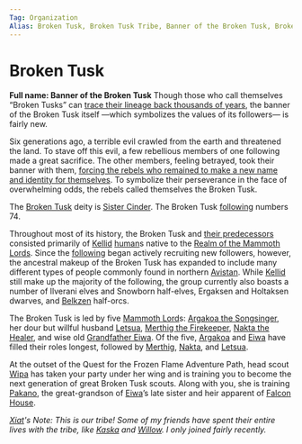 ```yaml
---
Tag: Organization
Alias: Broken Tusk, Broken Tusk Tribe, Banner of the Broken Tusk, Broken Tusks
---
```

# Broken Tusk
**Full name: Banner of the Broken Tusk**
Though those who call themselves “Broken Tusks” can [trace their lineage back thousands of years](questforthefrozenflame/docs/Backstory/Organizations/Original-Burning-Mammoth.md), the banner of the Broken Tusk itself —which symbolizes the values of its followers— is fairly new. 

Six generations ago, a terrible evil crawled from the earth and threatened the land. To stave off this evil, a few rebellious members of one following made a great sacrifice. The other members, feeling betrayed, took their banner with them, [forcing the rebels who remained to make a new name and identity for themselves](questforthefrozenflame/docs/Backstory/History/The-Schism.md). To symbolize their perseverance in the face of overwhelming odds, the rebels called themselves the Broken Tusk.

The [Broken Tusk](questforthefrozenflame/docs/Backstory/Organizations/Broken-Tusk.md) deity is [Sister Cinder](questforthefrozenflame/docs/Backstory/NPCs/Deities/Sister-Cinder.md). The Broken Tusk [following](questforthefrozenflame/docs/Backstory/Notions/Following.md) numbers 74.

Throughout most of its history, the Broken Tusk and [their predecessors](questforthefrozenflame/docs/Backstory/History/The-Schism.md) consisted primarily of [Kellid](questforthefrozenflame/docs/Backstory/Notions/Kellid.md) [human](questforthefrozenflame/docs/Backstory/Notions/Races/Human.md)s native to the [Realm of the Mammoth Lords](questforthefrozenflame/docs/Backstory/Places/Realm-of-the-Mammoth-Lords.md). Since the [following](questforthefrozenflame/docs/Backstory/Notions/Following.md) began actively recruiting new followers, however, the ancestral makeup of the Broken Tusk has expanded to include many different types of people commonly found in northern [Avistan](questforthefrozenflame/docs/Backstory/Places/Avistan.md). While [Kellid](questforthefrozenflame/docs/Backstory/Notions/Kellid.md)  still make up the majority of the following, the group currently also boasts a number of Ilverani elves and Snowborn half-elves, Ergaksen and Holtaksen dwarves, and [Belkzen](questforthefrozenflame/docs/Backstory/Places/Hold-of-Belkzen.md) half-orcs.

The Broken Tusk is led by five [Mammoth Lord](questforthefrozenflame/docs/Backstory/Notions/Mammoth-Lord.md)s: [Argakoa the Songsinger](questforthefrozenflame/docs/Backstory/NPCs/Broken-Tusk/Argakoa-the-Songsinger.md), her dour but willful husband [Letsua](questforthefrozenflame/docs/Backstory/NPCs/Broken-Tusk/Letsua.md), [Merthig the Firekeeper](questforthefrozenflame/docs/Backstory/NPCs/Broken-Tusk/Merthig-the-Firekeeper.md), [Nakta the Healer](questforthefrozenflame/docs/Backstory/NPCs/Broken-Tusk/Nakta-the-Healer.md), and wise old [Grandfather Eiwa](questforthefrozenflame/docs/Backstory/NPCs/Broken-Tusk/Grandfather-Eiwa.md). Of the five, [Argakoa](questforthefrozenflame/docs/Backstory/NPCs/Broken-Tusk/Argakoa-the-Songsinger.md) and [Eiwa](questforthefrozenflame/docs/Backstory/NPCs/Broken-Tusk/Grandfather-Eiwa.md) have filled their roles longest, followed by [Merthig](questforthefrozenflame/docs/Backstory/NPCs/Broken-Tusk/Merthig-the-Firekeeper.md), [Nakta](questforthefrozenflame/docs/Backstory/NPCs/Broken-Tusk/Nakta-the-Healer.md), and [Letsua](questforthefrozenflame/docs/Backstory/NPCs/Broken-Tusk/Letsua.md).

At the outset of the Quest for the Frozen Flame Adventure Path, head scout [Wipa](questforthefrozenflame/docs/Backstory/NPCs/Broken-Tusk/Wipa.md) has taken your party under her wing and is training you to become the next generation of great Broken Tusk scouts. Along with you, she is training [Pakano](questforthefrozenflame/docs/Backstory/NPCs/Broken-Tusk/Pakano.md), the great-grandson of [Eiwa](questforthefrozenflame/docs/Backstory/NPCs/Broken-Tusk/Grandfather-Eiwa.md)’s late sister and heir apparent of [Falcon House](questforthefrozenflame/docs/Backstory/Organizations/Falcon-House.md).

*[Xiat](questforthefrozenflame/docs/Backstory/Party-Members/Xiat.md)'s Note: This is our tribe! Some of my friends have spent their entire lives with the tribe, like [Kaska](questforthefrozenflame/docs/Backstory/Party-Members/Kaska.md) and [Willow](questforthefrozenflame/docs/Backstory/Party-Members/Willow.md). I only joined fairly recently.* 